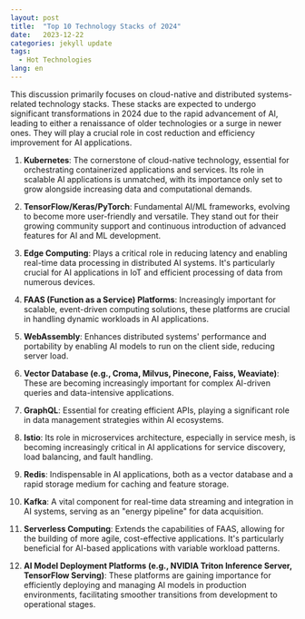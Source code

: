 ```yaml
---
layout: post
title:  "Top 10 Technology Stacks of 2024"
date:   2023-12-22
categories: jekyll update
tags: 
  - Hot Technologies
lang: en
---
```


This discussion primarily focuses on cloud-native and distributed systems-related technology stacks. These stacks are expected to undergo significant transformations in 2024 due to the rapid advancement of AI, leading to either a renaissance of older technologies or a surge in newer ones. They will play a crucial role in cost reduction and efficiency improvement for AI applications.

1. **Kubernetes**: The cornerstone of cloud-native technology, essential for orchestrating containerized applications and services. Its role in scalable AI applications is unmatched, with its importance only set to grow alongside increasing data and computational demands.

2. **TensorFlow/Keras/PyTorch**: Fundamental AI/ML frameworks, evolving to become more user-friendly and versatile. They stand out for their growing community support and continuous introduction of advanced features for AI and ML development.

3. **Edge Computing**: Plays a critical role in reducing latency and enabling real-time data processing in distributed AI systems. It's particularly crucial for AI applications in IoT and efficient processing of data from numerous devices.

4. **FAAS (Function as a Service) Platforms**: Increasingly important for scalable, event-driven computing solutions, these platforms are crucial in handling dynamic workloads in AI applications.

5. **WebAssembly**: Enhances distributed systems' performance and portability by enabling AI models to run on the client side, reducing server load.

6. **Vector Database (e.g., Croma, Milvus, Pinecone, Faiss, Weaviate)**: These are becoming increasingly important for complex AI-driven queries and data-intensive applications.

7. **GraphQL**: Essential for creating efficient APIs, playing a significant role in data management strategies within AI ecosystems.

8. **Istio**: Its role in microservices architecture, especially in service mesh, is becoming increasingly critical in AI applications for service discovery, load balancing, and fault handling.

9. **Redis**: Indispensable in AI applications, both as a vector database and a rapid storage medium for caching and feature storage.

10. **Kafka**: A vital component for real-time data streaming and integration in AI systems, serving as an "energy pipeline" for data acquisition.

11. **Serverless Computing**: Extends the capabilities of FAAS, allowing for the building of more agile, cost-effective applications. It's particularly beneficial for AI-based applications with variable workload patterns.

12. **AI Model Deployment Platforms (e.g., NVIDIA Triton Inference Server, TensorFlow Serving)**: These platforms are gaining importance for efficiently deploying and managing AI models in production environments, facilitating smoother transitions from development to operational stages.
